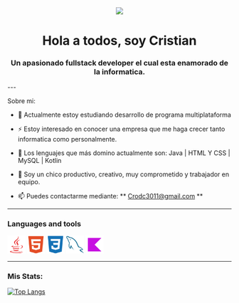 <div id="header" align="center">
    <img src="https://media.giphy.com/media/v1.Y2lkPTc5MGI3NjExNjFkMTM1YWFiOGQzZTkwMTVmNmI4NThjYjE0ZGE4ZjU3MzljYTk5OSZjdD1n/h408T6Y5GfmXBKW62l/giphy.gif" width="200">
    <h1 align="center">Hola a todos, soy Cristian</h1>
    <h3 align="center">Un apasionado fullstack developer el cual esta enamorado de la informatica.</h3>
</div>
---

Sobre mi:

- 🔭 Actualmente estoy estudiando desarrollo de programa multiplataforma

- ⚡ Estoy interesado en conocer una empresa que me haga crecer tanto informatica como personalmente.

- 💬 Los lenguajes que más domino actualmente son: Java | HTML Y CSS | MySQL | Kotlin  

- 🤔 Soy un chico productivo, creativo, muy comprometido y trabajador en equipo.

- 📫 Puedes contactarme mediante: ** Crodc3011@gmail.com ** 

---

<div>
    <h3> Languages and tools </h3>
    <div>
        <img src="https://github.com/devicons/devicon/blob/master/icons/java/java-plain.svg" width="40" height="40" 
        title="Java" alt="Java">
        <img src="https://github.com/devicons/devicon/blob/master/icons/html5/html5-plain.svg" width="40" height="40" 
        title="HTML" alt="HTML">
        <img src="https://github.com/devicons/devicon/blob/master/icons/css3/css3-plain.svg" width="40" height="40" 
        title="CSS" alt="CSS">
        <img src="https://github.com/devicons/devicon/blob/master/icons/mysql/mysql-plain.svg" width="40" height="40" 
        title="MySQL" alt="MySQL">
        <img src="https://github.com/devicons/devicon/blob/master/icons/kotlin/kotlin-plain.svg" width="40" height="40" 
        title="Kotlin" alt="Kotlin">
    </div>
</div>

---

### Mis Stats:

[![Top Langs](https://github-readme-stats.vercel.app/api/top-langs/?username=CristianRodriguez07&layout=compact&theme=tokyonight&langs_count=3)](https://github.com/anuraghazra/github-readme-stats)


